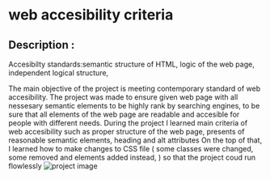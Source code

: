 # web accesibility criteria

##  Description :
Accesibilty standards:semantic structure of HTML, logic of the web page, independent logical structure, 

The main objective  of the project is meeting  contemporary standard of web accesibility. The project was made to ensure  given web page with  all nessesary semantic elements to be highly rank by searching engines, to be sure that all elements of the web page are readable and accesible for people with different needs.
During the project I learned main criteria of web accesibility such as proper structure of the web page, presents of reasonable semantic elements,  heading and alt attributes
On the top of that, I learned how to make changes to CSS file ( some classes were changed, some removed and elements added instead,  ) so that the project coud run flowlessly
![project image ](./assets/images/project%20screenshot.png)